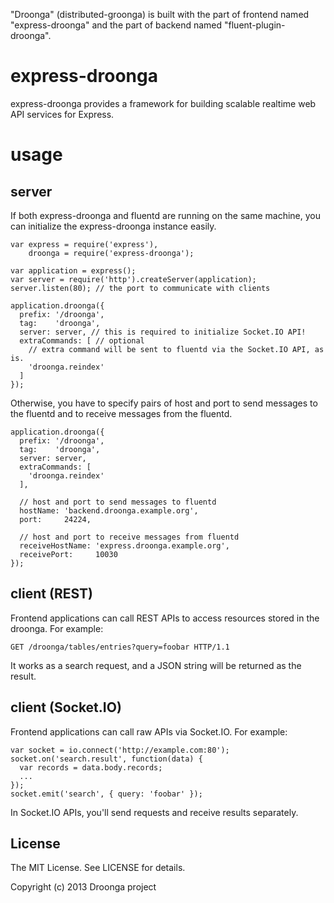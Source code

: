 "Droonga" (distributed-groonga) is built with the part of frontend named
"express-droonga" and the part of backend named "fluent-plugin-droonga".


# express-droonga

  express-droonga provides a framework for building scalable
  realtime web API services for Express.

# usage

## server

If both express-droonga and fluentd are running on the same machine,
you can initialize the express-droonga instance easily.

    var express = require('express'),
        droonga = require('express-droonga');
    
    var application = express();
    var server = require('http').createServer(application);
    server.listen(80); // the port to communicate with clients
    
    application.droonga({
      prefix: '/droonga',
      tag:    'droonga',
      server: server, // this is required to initialize Socket.IO API!
      extraCommands: [ // optional
        // extra command will be sent to fluentd via the Socket.IO API, as is.
        'droonga.reindex'
      ]
    });

Otherwise, you have to specify pairs of host and port to send messages
to the fluentd and to receive messages from the fluentd.

    application.droonga({
      prefix: '/droonga',
      tag:    'droonga',
      server: server,
      extraCommands: [
        'droonga.reindex'
      ],
    
      // host and port to send messages to fluentd
      hostName: 'backend.droonga.example.org',
      port:     24224,

      // host and port to receive messages from fluentd
      receiveHostName: 'express.droonga.example.org',
      receivePort:     10030
    });


## client (REST)

Frontend applications can call REST APIs to access resources stored in
the droonga. For example:

    GET /droonga/tables/entries?query=foobar HTTP/1.1

It works as a search request, and a JSON string will be returned as the result.

## client (Socket.IO)

Frontend applications can call raw APIs via Socket.IO. For example:

    var socket = io.connect('http://example.com:80');
    socket.on('search.result', function(data) {
      var records = data.body.records;
      ...
    });
    socket.emit('search', { query: 'foobar' });

In Socket.IO APIs, you'll send requests and receive results separately.

## License

The MIT License. See LICENSE for details.

Copyright (c) 2013 Droonga project
